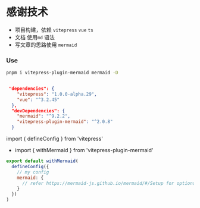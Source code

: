 # 感谢技术

- 项目构建，依赖 `vitepress` `vue` `ts`
- 文档 使用`md` 语法
- 写文章的思路使用 `mermaid`

### Use

```sh
pnpm i vitepress-plugin-mermaid mermaid -D
```

```json

 "dependencies": {
    "vitepress": "1.0.0-alpha.29",
    "vue": "^3.2.45"
  },
  "devDependencies": {
    "mermaid": "^9.2.2",
    "vitepress-plugin-mermaid": "^2.0.8"
  }
```

import { defineConfig } from 'vitepress'

- import { withMermaid } from 'vitepress-plugin-mermaid'

```js
export default withMermaid(
  defineConfig({
    // my config
    mermaid: {
      // refer https://mermaid-js.github.io/mermaid/#/Setup for options
    }
  })
)
```
